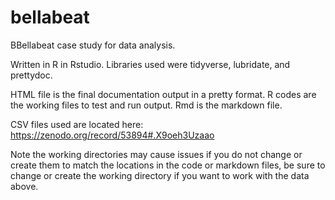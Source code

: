 # bellabeat

BBellabeat case study for data analysis.

Written in R in Rstudio. Libraries used were tidyverse, lubridate, and prettydoc.

HTML file is the final documentation output in a pretty format. R codes are the working files to test and run output. Rmd is the markdown file.

CSV files used are located here: https://zenodo.org/record/53894#.X9oeh3Uzaao

Note the working directories may cause issues if you do not change or create them to match the locations in the code or markdown files, be sure to change or create the working directory if you want to work with the data above.
